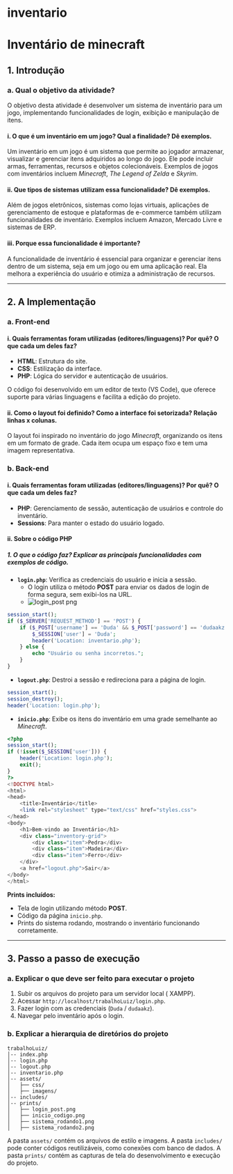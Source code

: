 # inventario
#  Inventário de minecraft

## 1. Introdução

### a. Qual o objetivo da atividade?
O objetivo desta atividade é desenvolver um sistema de inventário para um jogo, implementando funcionalidades de login, exibição e manipulação de itens.

#### i. O que é um inventário em um jogo? Qual a finalidade? Dê exemplos.
Um inventário em um jogo é um sistema que permite ao jogador armazenar, visualizar e gerenciar itens adquiridos ao longo do jogo. Ele pode incluir armas, ferramentas, recursos e objetos colecionáveis. Exemplos de jogos com inventários incluem *Minecraft*, *The Legend of Zelda* e *Skyrim*.

#### ii. Que tipos de sistemas utilizam essa funcionalidade? Dê exemplos.
Além de jogos eletrônicos, sistemas como lojas virtuais, aplicações de gerenciamento de estoque e plataformas de e-commerce também utilizam funcionalidades de inventário. Exemplos incluem Amazon, Mercado Livre e sistemas de ERP.

#### iii. Porque essa funcionalidade é importante?
A funcionalidade de inventário é essencial para organizar e gerenciar itens dentro de um sistema, seja em um jogo ou em uma aplicação real. Ela melhora a experiência do usuário e otimiza a administração de recursos.

---

## 2. A Implementação

### a. Front-end

#### i. Quais ferramentas foram utilizadas (editores/linguagens)? Por quê? O que cada um deles faz?
- **HTML**: Estrutura do site.
- **CSS**: Estilização da interface.
- **PHP**: Lógica do servidor e autenticação de usuários.

O código foi desenvolvido em um editor de texto (VS Code), que oferece suporte para várias linguagens e facilita a edição do projeto.

#### ii. Como o layout foi definido? Como a interface foi setorizada? Relação linhas x colunas.
O layout foi inspirado no inventário do jogo *Minecraft*, organizando os itens em um formato de grade. Cada item ocupa um espaço fixo e tem uma imagem representativa.

### b. Back-end

#### i. Quais ferramentas foram utilizadas (editores/linguagens)? Por quê? O que cada um deles faz?
- **PHP**: Gerenciamento de sessão, autenticação de usuários e controle do inventário.
- **Sessions**: Para manter o estado do usuário logado.

#### ii. Sobre o código PHP

##### 1. O que o código faz? Explicar as principais funcionalidades com exemplos de código.
- **`login.php`**: Verifica as credenciais do usuário e inicia a sessão.
  - O login utiliza o método **POST** para enviar os dados de login de forma segura, sem exibi-los na URL.
  - ![login_post png](https://github.com/user-attachments/assets/dfaf6401-b4c4-4886-8502-4f795e7632b3)

```php
session_start();
if ($_SERVER['REQUEST_METHOD'] == 'POST') {
    if ($_POST['username'] == 'Duda' && $_POST['password'] == 'dudaakz') {
        $_SESSION['user'] = 'Duda';
        header('Location: inventario.php');
    } else {
        echo "Usuário ou senha incorretos.";
    }
}
```

- **`logout.php`**: Destroi a sessão e redireciona para a página de login.
```php
session_start();
session_destroy();
header('Location: login.php');
```

- **`inicio.php`**: Exibe os itens do inventário em uma grade semelhante ao *Minecraft*.
```php
<?php
session_start();
if (!isset($_SESSION['user'])) {
    header('Location: login.php');
    exit();
}
?>
<!DOCTYPE html>
<html>
<head>
    <title>Inventário</title>
    <link rel="stylesheet" type="text/css" href="styles.css">
</head>
<body>
    <h1>Bem-vindo ao Inventário</h1>
    <div class="inventory-grid">
        <div class="item">Pedra</div>
        <div class="item">Madeira</div>
        <div class="item">Ferro</div>
    </div>
    <a href="logout.php">Sair</a>
</body>
</html>
```

**Prints incluídos:**
- Tela de login utilizando método **POST**.
- Código da página `inicio.php`.
- Prints do sistema rodando, mostrando o inventário funcionando corretamente.

---

## 3. Passo a passo de execução

### a. Explicar o que deve ser feito para executar o projeto
1. Subir os arquivos do projeto para um servidor local ( XAMPP).
2. Acessar `http://localhost/trabalhoLuiz/login.php`.
3. Fazer login com as credenciais (`Duda` / `dudaakz`).
4. Navegar pelo inventário após o login.

### b. Explicar a hierarquia de diretórios do projeto
```
trabalhoLuiz/
│-- index.php
│-- login.php
│-- logout.php
│-- inventario.php
│-- assets/
│   ├── css/
│   ├── imagens/
│-- includes/
│-- prints/
│   ├── login_post.png
│   ├── inicio_codigo.png
│   ├── sistema_rodando1.png
│   ├── sistema_rodando2.png
```
A pasta `assets/` contém os arquivos de estilo e imagens. A pasta `includes/` pode conter códigos reutilizáveis, como conexões com banco de dados. A pasta `prints/` contém as capturas de tela do desenvolvimento e execução do projeto.


